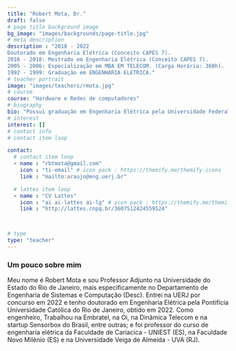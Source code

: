 ```yaml
---
title: "Robert Mota, Dr."
draft: false
# page title background image
bg_image: "images/backgrounds/page-title.jpg"
# meta description
description : "2018 - 2022
Doutorado em Engenharia Elétrica (Conceito CAPES 7). 
2016 - 2018: Mestrado em Engenharia Elétrica (Conceito CAPES 7).
2005 - 2006: Especialização em MBA EM TELECOM. (Carga Horária: 360h).
1992 - 1999: Graduação em ENGENHARIA ELETRICA."
# teacher portrait
image: "images/teachers/rmota.jpg"
# course
course: "Hardware e Redes de computadores"
# biography
bio: "Possui graduação em Engenharia Elétrica pela Universidade Federal do Espírito Santo - UFES (1999), pós-graduação em redes de telecomunicações na Universidade de Vila Velha - UVV (2005), mestrado em Engenharia Elétrica pela Pontifícia Universidade Católica do Rio de Janeiro - PUC-Rio (2018); e doutorado em Engenharia Elétrica pela Pontifícia Universidade Católica do Rio de Janeiro - PUC-Rio (2022). Atualmente é professor adjunto da Universidade do Estado do Rio de Janeiro. Tem experiência na redes de telecomunicações e em desenvolvimento de hardware e software básico, atuando principalmente nos seguintes temas: redes de computadores, código corretor de erro e IoT. "
# interest
interest: []
# contact info
# contact item loop

contact:
  # contact item loop
  - name : "rbtmota@gmail.com"
    icon : "ti-email" # icon pack : https://themify.me/themify-icons
    link : "mailto:araujo@eng.uerj.br"

  # lattes item loop
  - name : "CV Lattes"
    icon : "ai ai-lattes ai-lg" # icon pack : https://themify.me/themify-icons
    link : "http://lattes.cnpq.br/3607512424559524"



# type
type: "teacher"
---
```


### Um pouco sobre mim

Meu nome é Robert Mota e sou Professor Adjunto na Universidade do Estado do Rio de Janeiro, mais especificamente no Departamento de Engenharia de Sistemas e Computação (Desc). Entrei na UERJ por concurso em 2022 e tenho doutorado em Engenharia Elétrica pela Pontifícia Universidade Católica do Rio de Janeiro, obtido em 2022. Como engenheiro, Trabalhou na Embratel, na Oi, na Dinâmica Telecom e na startup Sensorbox do Brasil, entre outras; e foi professor do curso de engenharia elétrica da Faculdade de Cariacica - UNIEST (ES), na Faculdade Novo Milênio (ES) e na Universidade Veiga de Almeida - UVA (RJ).
